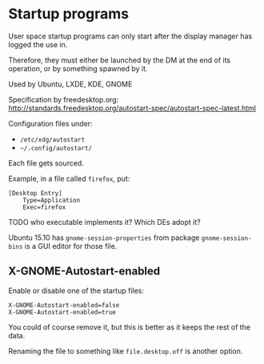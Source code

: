 # Startup programs

User space startup programs can only start after the display manager has logged the use in.

Therefore, they must either be launched by the DM at the end of its operation, or by something spawned by it.

Used by Ubuntu, LXDE, KDE, GNOME

Specification by freedesktop.org: <http://standards.freedesktop.org/autostart-spec/autostart-spec-latest.html>

Configuration files under:

- `/etc/xdg/autostart`
- `~/.config/autostart/`

Each file gets sourced.

Example, in a file called `firefox`, put:

    [Desktop Entry]
        Type=Application
        Exec=firefox

TODO who executable implements it? Which DEs adopt it?

Ubuntu 15.10 has `gnome-session-properties` from package `gnome-session-bins` is a GUI editor for those file.

## X-GNOME-Autostart-enabled

Enable or disable one of the startup files:

    X-GNOME-Autostart-enabled=false
    X-GNOME-Autostart-enabled=true

You could of course remove it, but this is better as it keeps the rest of the data.

Renaming the file to something like `file.desktop.off` is another option.
